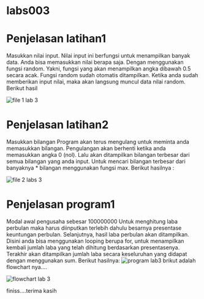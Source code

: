# labs003
# Penjelasan latihan1
Masukkan nilai input. Nilai input ini berfungsi untuk menampilkan banyak data. Anda bisa memasukkan nilai berapa saja.
Dengan menggunakan fungsi random. Yakni, fungsi yang akan menampilkan angka dibawah 0.5 secara acak. Fungsi random sudah otomatis
ditampilkan. Ketika anda sudah memberikan input nilai, maka akan langsung muncul data nilai random. Berikut hasil

![file 1 lab 3](https://user-images.githubusercontent.com/57304587/69593244-4970f880-102b-11ea-963c-f04423b11a15.png)
# Penjelasan latihan2
Masukkan bilangan
Program akan terus mengulang untuk meminta anda memasukkan bilangan.
Pengulangan akan berhenti ketika anda memasukkan angka 0 (nol).
Lalu akan ditampilkan bilangan terbesar dari semua bilangan yang anda input. Untuk mencari bilangan terbesar dari banyaknya *
bilangan menggunakan fungsi max. Berikut hasilnya :

![file 2 labs 3](https://user-images.githubusercontent.com/57304587/69593415-ae2c5300-102b-11ea-8172-a18ece03aeac.png)
# Penjelasan program1
Modal awal pengusaha sebesar 100000000
Untuk menghitung laba perbulan maka harus diinputkan terlebih dahulu besarnya presentase keuntungan perbulan.
Selanjutnya, hasil laba perbulan akan ditampilkan. Disini anda bisa menggunakan looping berupa for, untuk menampilkan kembali jumlah
laba yang telah dihitung berdasarkan presentasenya.
Terakhir akan ditampilkan jumlah laba secara keseluruhan yang didapat dengan menggunakan sum. Berikut hasilnya:
![program lab3](https://user-images.githubusercontent.com/57304587/69593540-0ebb9000-102c-11ea-9b7d-9b4ca6db85cf.png)
brikut adalah flowchart nya....

![flowchart lab 3](https://user-images.githubusercontent.com/57304587/69593685-88537e00-102c-11ea-8e04-e752a6b67879.png)

finiss....terima kasih
